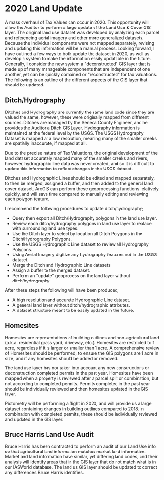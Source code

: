 # 2020 Land Update
A mass overhaul of Tax Values can occur in 2020. This opportunity will allow the
Auditor to perform a large update of the Land Use & Cover GIS layer. The
original land use dataset was developed by analyzing each parcel and referencing
aerial imagery and other more generalized datasets. Because the individual
components were not mapped separately, revising and updating this information
will be a manual process. Looking forward, I have outlined a few ways to both
update the dataset in 2020, as well as develop a system to make the information
easily updatable in the future. Generally, I consider the new system a
"deconstructed" GIS layer that is made up of many manageable components that are
independent of one another, yet can be quickly combined or "reconstructed" for
tax valuations. The following is an outline of the different aspects of the GIS
layer that should be updated.

## Ditch/Hydrography
Ditches and Hydrography are currently the same land code since they are valued
the same, however, these were originally mapped from different sources. Ditches
are managed by the Seneca County Engineer, and he provides the Auditor a Ditch
GIS Layer. Hydrography information is maintained at the federal level by the
USGS. The USGS Hydrography Dataset is mapped at a low resolution, meaning many
of the smaller creeks are spatially inaccurate, if mapped at all.

Due to the precise nature of Tax Valuations, the original development of the
land dataset accurately mapped many of the smaller creeks and rivers, however,
hydrographic line data was never created, and so it is difficult to update this
information to reflect changes in the USGS dataset.

Ditches and Hydrographic Lines should be edited and mapped separately, to then
be merged, assigned a buffer, and then added to the general land cover dataset.
ArcGIS can perform these geoprocessing functions relatively quickly, and will
save time compared to manually editing and reviewing each polygon feature.

I recommend the following procedures to update ditch/hydrography;
- Query then export all Ditch/Hydrography polygons in the land use layer.
- Review each ditch/hydrography polygons in land use layer to replace with
  surrounding land use types.
- Use the Ditch layer to select by location all Ditch Polygons in the
  Ditch/Hydrography Polygons.
- Use the USGS Hydrographic Line dataset to review all Hydrography Polygons.
- Using Aerial Imagery digitize any hydrography features not in the USGS dataset.
- Merge the Ditch and Hydrographic Line datasets
- Assign a buffer to the merged dataset.
- Perform an "update" geoprocess on the land layer without ditch/hydrography.


After these steps the following will have been produced;
- A high resolution and accurate Hydrographic Line dataset.
- A general land layer without ditch/hydrographic attributes.
- A dataset structure meant to be easily updated in the future.


## Homesites
Homesites are representations of building outlines and non-agricultural land
(a.k.a. residential grass yard, driveway, etc.). Homesites are restricted to 1
acre, regardless if it is larger or smaller than 1 acre. A comprehensive review
of Homesites should be performed, to ensure the GIS polygons are 1 acre in size,
and if any homesites should be added or removed.

The land use layer has not taken into account any new constructions or
deconstruction completed permits in the past year. Homesites have been mapped
when a property is reviewed after a parcel split or combination, but not
according to completed permits. Permits completed in the past year should be
individually reviewed and then homesites updated in the GIS layer.

Pictometry will be performing a flight in 2020, and will provide us a large
dataset containing changes in building outlines compared to 2018. In combination
with completed permits, these should be individually reviewed and updated in the
GIS layer.

## Bruce Harris Land Use Audit
Bruce Harris has been contracted to perform an audit of our Land Use info so
that agricultural land information matches market land information. Market and
land information have similar, yet differing land codes, and their analysis will
identify areas that in the GIS layer that do not match what is in our IASWorld
database. The land us GIS layer should be updated to correct any differences
Bruce Harris identifies.
